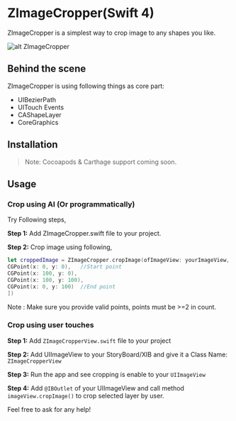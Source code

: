 # ZImageCropper(Swift 4)

ZImageCropper is a simplest way to crop image to any shapes you like.

![alt ZImageCropper](https://github.com/ZaidPathan/ZImageCropper/blob/master/giphy.gif)

## Behind the scene

ZImageCropper is using following things as core part:

- UIBezierPath
- UITouch Events
- CAShapeLayer
- CoreGraphics

## Installation
> Note: Cocoapods & Carthage support coming soon.

## Usage

### Crop using AI (Or programmatically)
Try Following steps,

**Step 1:** Add ZImageCropper.swift file to your project.

**Step 2:** Crop image using following,

```swift
let croppedImage = ZImageCropper.cropImage(ofImageView: yourImageView, withinPoints: [
CGPoint(x: 0, y: 0),   //Start point
CGPoint(x: 100, y: 0),
CGPoint(x: 100, y: 100),
CGPoint(x: 0, y: 100)  //End point
])
```

Note : Make sure you provide valid points, points must be >=2 in count.


### Crop using user touches
**Step 1:** Add `ZImageCropperView.swift` file to your project 

**Step 2:** Add UIImageView to your StoryBoard/XIB and give it a Class Name: `ZImageCropperView`

**Step 3:** Run the app and see cropping is enable to your `UIImageView`

**Step 4:** Add `@IBOutlet` of your UIImageView and call method `imageView.cropImage()` to crop selected layer by user.

Feel free to ask for any help!
